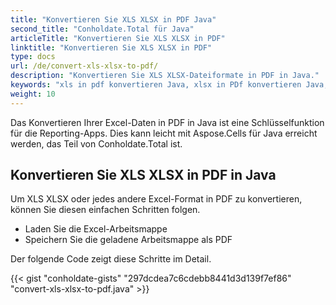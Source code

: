 ```yaml
---
title: "Konvertieren Sie XLS XLSX in PDF Java"
second_title: "Conholdate.Total für Java"
articleTitle: "Konvertieren Sie XLS XLSX in PDF"
linktitle: "Konvertieren Sie XLS XLSX in PDF"
type: docs
url: /de/convert-xls-xlsx-to-pdf/
description: "Konvertieren Sie XLS XLSX-Dateiformate in PDF in Java."
keywords: "xls in pdf konvertieren Java, xlsx in PDf konvertieren Java, Java xls xlsx konvertieren, xls in pdf Java, xlsx in pdf eclipse Java, Java-Konverter für xls, Java-Konverter für xlsx, Excel in pdf Java, Blätter in pdf"
weight: 10
---
```


Das Konvertieren Ihrer Excel-Daten in PDF in Java ist eine Schlüsselfunktion für die Reporting-Apps. Dies kann leicht mit Aspose.Cells für Java erreicht werden, das Teil von Conholdate.Total ist.

## **Konvertieren Sie XLS XLSX in PDF in Java**
Um XLS XLSX oder jedes andere Excel-Format in PDF zu konvertieren, können Sie diesen einfachen Schritten folgen.

- Laden Sie die Excel-Arbeitsmappe
- Speichern Sie die geladene Arbeitsmappe als PDF

Der folgende Code zeigt diese Schritte im Detail.

{{< gist "conholdate-gists" "297dcdea7c6cdebb8441d3d139f7ef86" "convert-xls-xlsx-to-pdf.java" >}}
